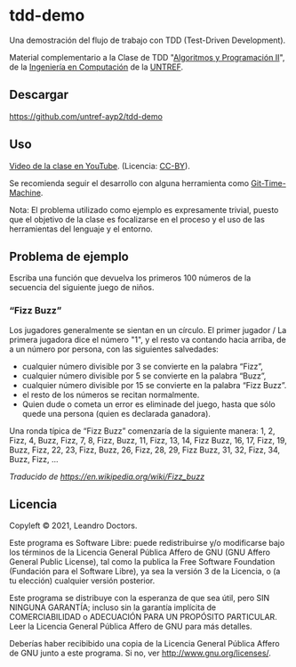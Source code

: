 # tdd-demo

Una demostración del flujo de trabajo con TDD (Test-Driven Development).

Material complementario a la Clase de TDD "[Algoritmos y Programación II](https://sites.google.com/untref.edu.ar/aypii/)", de la [Ingeniería en Computación](http://www.untref.edu.ar/carrera/ingenieria-en-computacion) de la [UNTREF](https://untref.edu.ar).


## Descargar

https://github.com/untref-ayp2/tdd-demo


## Uso

[Video de la clase en YouTube](TBD). (Licencia: [CC-BY](https://creativecommons.org/licenses/by/4.0/)).

Se recomienda seguir el desarrollo con alguna herramienta como [Git-Time-Machine](https://github.com/littlebee/git-time-machine).

Nota: El problema utilizado como ejemplo es expresamente trivial, puesto que el objetivo de la clase es focalizarse en el proceso y el uso de las herramientas del lenguaje y el entorno.


## Problema de ejemplo

Escriba una función que devuelva los primeros 100 números de la secuencia del siguiente juego de niños.

### “Fizz Buzz”

Los jugadores generalmente se sientan en un círculo. El primer jugador / La primera jugadora dice el número "1", y el resto va contando hacia arriba, de a un número por persona, con las siguientes salvedades:
- cualquier número divisible por 3 se convierte en la palabra “Fizz”,
- cualquier número divisible por 5 se convierte en la palabra “Buzz”,
- cualquier número divisible por 15 se convierte en la palabra “Fizz Buzz”.
- el resto de los números se recitan normalmente.
- Quien dude o cometa un error es eliminade del juego, hasta que sólo quede una persona (quien es declarada ganadora).

Una ronda típica de “Fizz Buzz” comenzaría de la siguiente manera:
1, 2, Fizz, 4, Buzz, Fizz, 7, 8, Fizz, Buzz, 11, Fizz, 13, 14, Fizz Buzz, 16, 17, Fizz, 19, Buzz, Fizz, 22, 23, Fizz, Buzz, 26, Fizz, 28, 29, Fizz Buzz, 31, 32, Fizz, 34, Buzz, Fizz, ...

*Traducido de https://en.wikipedia.org/wiki/Fizz_buzz*


## Licencia

Copyleft © 2021, Leandro Doctors.

Este programa es Software Libre: puede redistribuirse y/o modificarse
bajo los términos de la Licencia General Pública Affero de GNU (GNU Affero General Public License), tal como la publica la Free Software Foundation (Fundación para el Software Libre), ya sea la versión 3 de la Licencia, o
(a tu elección) cualquier versión posterior.

Este programa se distribuye con la esperanza de que sea útil, pero SIN NINGUNA GARANTÍA; incluso sin la garantía implícita de 
COMERCIABILIDAD o ADECUACIÓN PARA UN PROPÓSITO PARTICULAR. Leer la Licencia General Pública Affero de GNU para más detalles.

Deberías haber recibibido una copia de la Licencia General Pública Affero de GNU junto a este programa. Si no, ver <http://www.gnu.org/licenses/>.
